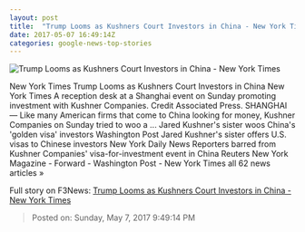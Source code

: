 ```yaml
---
layout: post
title:  "Trump Looms as Kushners Court Investors in China - New York Times"
date: 2017-05-07 16:49:14Z
categories: google-news-top-stories
---
```


![Trump Looms as Kushners Court Investors in China - New York Times](https://static01.nyt.com/images/2017/05/07/world/08KUSHNER/08KUSHNER-facebookJumbo.jpg)

New York Times Trump Looms as Kushners Court Investors in China New York Times A reception desk at a Shanghai event on Sunday promoting investment with Kushner Companies. Credit Associated Press. SHANGHAI — Like many American firms that come to China looking for money, Kushner Companies on Sunday tried to woo a ... Jared Kushner's sister woos China's 'golden visa' investors Washington Post Jared Kushner's sister offers U.S. visas to Chinese investors New York Daily News Reporters barred from Kushner Companies' visa-for-investment event in China Reuters New York Magazine - Forward - Washington Post - New York Times all 62 news articles »


Full story on F3News: [Trump Looms as Kushners Court Investors in China - New York Times](http://www.f3nws.com/n/qQFmaC)

> Posted on: Sunday, May 7, 2017 9:49:14 PM
